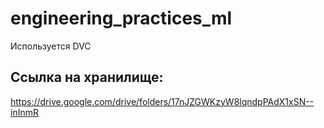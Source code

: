 # engineering_practices_ml
Используется DVC
## Ссылка на хранилище:

https://drive.google.com/drive/folders/17nJZGWKzyW8lqndpPAdX1xSN--inInmR

